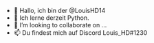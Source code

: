 - 👋 Hallo, ich bin der  @LouisHD14
- 🌱 Ich lerne derzeit Python.
- 💞️ I’m looking to collaborate on ...
- 📫 Du findest mich auf Discord Louis_HD#1230
<!---
LouisHD14/LouisHD14 is a ✨ special ✨ repository because its `README.md` (this file) appears on your GitHub profile.
You can click the Preview link to take a look at your changes.
--->
